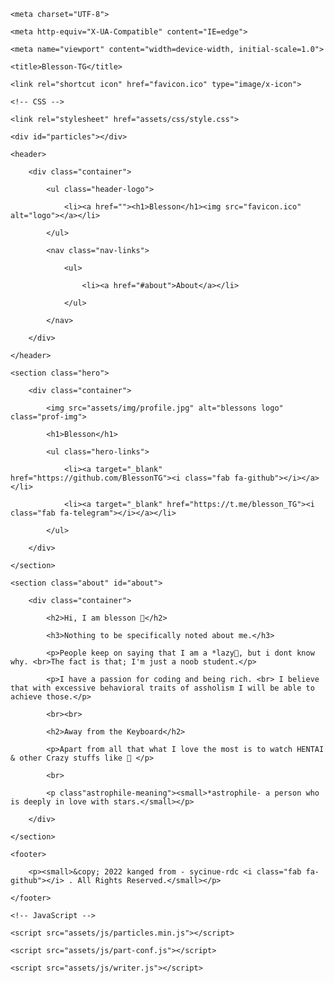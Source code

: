 <!DOCTYPE html>

<html lang="en">

<head>

    <meta charset="UTF-8">

    <meta http-equiv="X-UA-Compatible" content="IE=edge">

    <meta name="viewport" content="width=device-width, initial-scale=1.0">

    <title>Blesson-TG</title>

    <link rel="shortcut icon" href="favicon.ico" type="image/x-icon">

    <!-- CSS -->

    <link rel="stylesheet" href="assets/css/style.css">

</head>

<body>

    <div id="particles"></div>

    <header>

        <div class="container">

            <ul class="header-logo">

                <li><a href=""><h1>Blesson</h1><img src="favicon.ico" alt="logo"></a></li>

            </ul>

            <nav class="nav-links">

                <ul>

                    <li><a href="#about">About</a></li>

                </ul>

            </nav>

        </div>

    </header>

    <section class="hero">

        <div class="container">

            <img src="assets/img/profile.jpg" alt="blessons logo" class="prof-img">

            <h1>Blesson</h1>

            <ul class="hero-links">

                <li><a target="_blank" href="https://github.com/BlessonTG"><i class="fab fa-github"></i></a></li>

                <li><a target="_blank" href="https://t.me/blesson_TG"><i class="fab fa-telegram"></i></a></li>

            </ul>

        </div>

    </section>

    <section class="about" id="about">

        <div class="container">

            <h2>Hi, I am blesson 👀</h2>

            <h3>Nothing to be specifically noted about me.</h3>

            <p>People keep on saying that I am a *lazy🦥, but i dont know why. <br>The fact is that; I'm just a noob student.</p>

            <p>I have a passion for coding and being rich. <br> I believe that with excessive behavioral traits of assholism I will be able to achieve those.</p>

            <br><br>

            <h2>Away from the Keyboard</h2>

            <p>Apart from all that what I love the most is to watch HENTAI & other Crazy stuffs like 🔭 </p>

            <br>

            <p class"astrophile-meaning"><small>*astrophile- a person who is deeply in love with stars.</small></p>

        </div>

    </section>

    <footer>

        <p><small>&copy; 2022 kanged from - sycinue-rdc <i class="fab fa-github"></i> . All Rights Reserved.</small></p>

    </footer>

    <!-- JavaScript -->

    <script src="assets/js/particles.min.js"></script>

    <script src="assets/js/part-conf.js"></script>

    <script src="assets/js/writer.js"></script>

</body>

</html>
